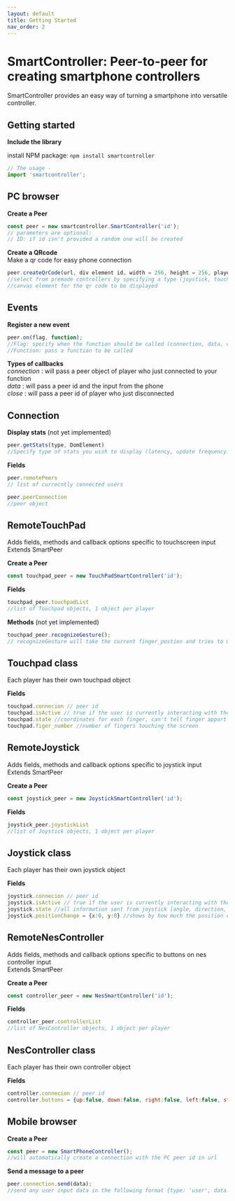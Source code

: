 ```yaml
---
layout: default
title: Getting Started
nav_order: 2
--- 
```

# SmartController: Peer-to-peer for creating smartphone controllers #

SmartController provides an easy way of turning a smartphone into versatile controller.


## Getting started 

**Include the library**

  install NPM package:
        `npm install smartcontroller`
        
  ```js
  // The usage -
  import 'smartcontroller';
  ```

## PC browser

**Create a Peer** 
```javascript
const peer = new smartcontroller.SmartController('id'); 
// parameters are optional:
// ID: if id isn't provided a random one will be created
```


**Create a QRcode** \
Make a qr code for easy phone connection
```javascript
peer.createQrCode(url, div element id, width = 256, height = 256, playerID = null);
//select from premade controllers by specifying a type (joystick, touchscreen, nes controller) or provide a url for your own controller
//canvas element for the qr code to be displayed
```

## Events

**Register a new event**

```javascript
peer.on(flag, function);
//Flag: specify when the function should be called (connection, data, close)
//Function: pass a function to be called
```

**Types of callbacks** \
*connection* : will pass a peer object of player who just connected to your function \
*data* : will pass a peer id and the input from the phone \
*close* : will pass a peer id of player who just disconnected 

## Connection 

**Display stats** 
(not yet implemented)
```javascript
peer.getStats(type, DomElement)
//Specify type of stats you wish to display (latency, update frequency...) and an html element to display them
```

**Fields**
```javascript
peer.remotePeers
// list of currecntly connected users

peer.peerConnection 
//peer object
```




## RemoteTouchPad
Adds fields, methods and callback options specific to touchscreen input \
Extends SmartPeer

**Create a Peer** 
```javascript
const touchpad_peer = new TouchPadSmartController('id'); 
```

**Fields** 
```javascript
touchpad_peer.touchpadList
//list of Touchpad objects, 1 object per player
```

**Methods** 
(not yet implemented)
```javascript
touchpad_peer.recognizeGesture();
// recognizeGesture will take the current finger_postion and tries to match it to one of the available gestures
```

## Touchpad class
Each player has their own touchpad object

**Fields** 
```javascript
touchpad.connecion // peer id
touchpad.isActive // true if the user is currently interacting with the phone screen
touchpad.state //coordinates for each finger, can't tell finger appart coordinates are recorded in order of tapping the screen
touchpad.figer_number //number of fingers touching the screen
```






## RemoteJoystick
Adds fields, methods and callback options specific to joystick input \
Extends SmartPeer

**Create a Peer** 
```javascript
const joystick_peer = new JoystickSmartController('id'); 
```

**Fields** 
```javascript
joystick_peer.joystickList 
//list of Joystick objects, 1 object per player
```

## Joystick class
Each player has their own joystick object

**Fields** 
```javascript
joystick.connecion // peer id
joystick.isActive // true if the user is currently interacting with the phone screen
joystick.state //all information sent from joystick [angle, direction, distance, position coordinates]
joystick.positionChange = {x:0, y:0} //shows by how much the position changed 
```



## RemoteNesController
Adds fields, methods and callback options specific to buttons on nes controller input \
Extends SmartPeer

**Create a Peer** 
```javascript
const controller_peer = new NesSmartController('id'); 
```

**Fields** 
```javascript
controller_peer.controllerList 
//list of NesController objects, 1 object per player
```

## NesController class
Each player has their own controller object

**Fields** 
```javascript
controller.connecion // peer id
controller.buttons = {up:false, down:false, right:false, left:false, start:false, select:false, a:false, b:false}; //dictionary of buttons, true if currently pressed
```





## Mobile browser

**Create a Peer** 
```javascript
const peer = new SmartPhoneController(); 
//will automatically create a connection with the PC peer id in url
```

**Send a message to a peer**
```javascript
peer.connection.send(data);
//send any user input data in the following format {type: 'user', data: data} to be recognized by the PC browser
```

